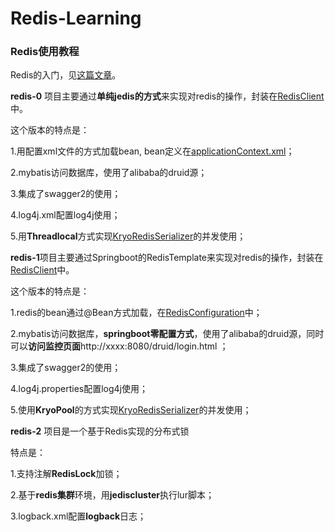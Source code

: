# Redis-Learning
### Redis使用教程

Redis的入门，见[这篇文章](http://luckylau.tech/2017/08/13/SpringBoot%E4%B9%8BRedis/)。

**redis-0** 项目主要通过**单纯jedis的方式**来实现对redis的操作，封装在[RedisClient](https://github.com/Luckylau/Redis-Learning/blob/master/redis-0/src/main/java/org/spring/springboot/utils/RedisClient.java)中。

这个版本的特点是：

1.用配置xml文件的方式加载bean, bean定义在[applicationContext.xml](https://github.com/Luckylau/Redis-Learning/blob/master/redis-0/src/main/resources/applicationContext.xml)；

2.mybatis访问数据库，使用了alibaba的druid源；

3.集成了swagger2的使用；

4.log4j.xml配置log4j使用；

5.用**Threadlocal**方式实现[KryoRedisSerializer](https://github.com/Luckylau/Redis-Learning/blob/master/redis-0/src/main/java/org/spring/springboot/utils/serialize/KryoRedisSerializer.java)的并发使用；

**redis-1**项目主要通过Springboot的RedisTemplate来实现对redis的操作，封装在[RedisClient](https://github.com/Luckylau/Redis-Learning/blob/master/redis-1/src/main/java/org/spring/springboot/utils/RedisClient.java)中。

这个版本的特点是：

1.redis的bean通过@Bean方式加载，在[RedisConfiguration](https://github.com/Luckylau/Redis-Learning/blob/master/redis-1/src/main/java/org/spring/springboot/utils/RedisConfiguration.java。)中；

2.mybatis访问数据库，**springboot零配置方式**，使用了alibaba的druid源，同时可以**访问监控页面**http://xxxx:8080/druid/login.html ；

3.集成了swagger2的使用；

4.log4j.properties配置log4j使用；

5.使用**KryoPool**的方式实现[KryoRedisSerializer](https://github.com/Luckylau/Redis-Learning/blob/master/redis-1/src/main/java/org/spring/springboot/utils/serialize/KryoRedisSerializer.java)的并发使用；

**redis-2** 项目是一个基于Redis实现的分布式锁

特点是：

1.支持注解**RedisLock**加锁；

2.基于**redis集群**环境，用**jediscluster**执行lur脚本；

3.logback.xml配置**logback**日志；